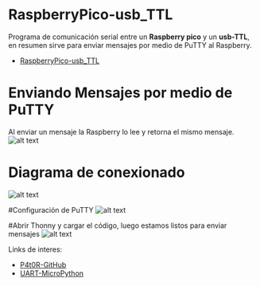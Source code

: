 # RaspberryPico-usb_TTL

Programa de comunicación serial entre un **Raspberry pico** y un **usb-TTL**, 
en resumen sirve para enviar mensajes por medio de PuTTY al Raspberry.

*   [RaspberryPico-usb_TTL](https://github.com/P4t0R/RaspberryPico-usb_TTL/blob/main/main.py)

# Enviando Mensajes por medio de PuTTY
Al enviar un mensaje la Raspberry lo lee y retorna el mismo mensaje.
![alt text](https://github.com/P4t0R/RaspberryPico-usb_TTL/blob/main/img/img1.PNG?raw=true)

# Diagrama de conexionado
![alt text](https://github.com/P4t0R/RaspberryPico-usb_TTL/blob/main/img/img0.PNG?raw=true)

#Configuración de PuTTY
![alt text](https://github.com/P4t0R/RaspberryPico-usb_TTL/blob/main/img/img2.PNG?raw=true)

#Abrir Thonny y cargar el código, luego estamos listos para enviar mensajes
![alt text](https://github.com/P4t0R/RaspberryPico-usb_TTL/blob/main/img/img3.PNG?raw=true)



Links de interes: 

* [P4t0R-GitHub](https://github.com/P4t0R)
* [UART-MicroPython](https://docs.micropython.org/en/latest/library/machine.UART.html)
